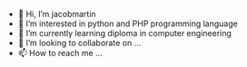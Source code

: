 - 👋 Hi, I’m jacobmartin
- 👀 I’m interested in python and PHP programming language
- 🌱 I’m currently learning diploma in computer engineering
- 💞️ I’m looking to collaborate on ...
- 📫 How to reach me ...

<!---
jacobmartin2004/jacobmartin2004 is a ✨ special ✨ repository because its `README.md` (this file) appears on your GitHub profile.
You can click the Preview link to take a look at your changes.
--->
